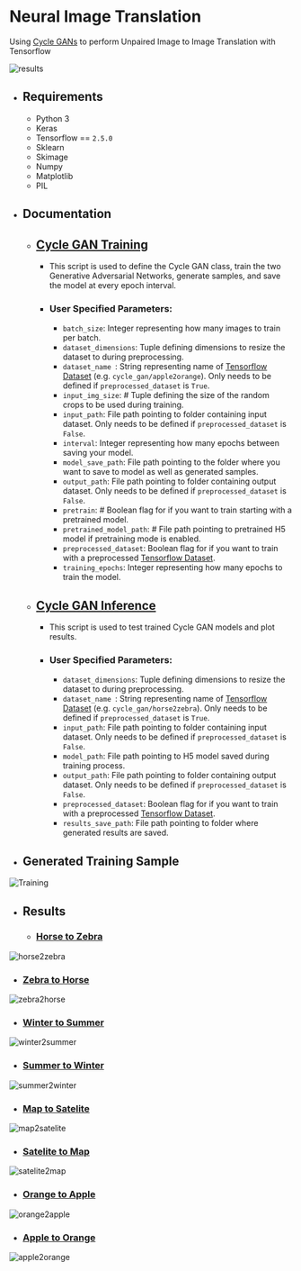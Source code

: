 # Neural Image Translation
Using [Cycle GANs](https://arxiv.org/abs/1703.10593) to perform Unpaired Image to Image Translation with Tensorflow


![results](https://i.imgur.com/ASDqrJH.jpeg)

* ## Requirements
  * Python 3
  * Keras
  * Tensorflow == ```2.5.0```
  * Sklearn
  * Skimage
  * Numpy
  * Matplotlib
  * PIL

* ## Documentation
  * ## [Cycle GAN Training](https://nbviewer.org/github/vee-upatising/Neural-Image-Translation/blob/main/Cycle%20GAN%20Training.ipynb)
      * This script is used to define the Cycle GAN class, train the two Generative Adversarial Networks, generate samples, and save the model at every epoch interval.

      * ### User Specified Parameters:
          * ```batch_size```: Integer representing how many images to train per batch.
          * ```dataset_dimensions```: Tuple defining dimensions to resize the dataset to during preprocessing.
          * ```dataset_name ```: String representing name of [Tensorflow Dataset](https://www.tensorflow.org/datasets/catalog/cycle_gan) (e.g. ```cycle_gan/apple2orange```). Only needs to be defined if ```preprocessed_dataset``` is ```True```.
          * ```input_img_size```: # Tuple defining the size of the random crops to be used during training.
          * ```input_path```: File path pointing to folder containing input dataset. Only needs to be defined if ```preprocessed_dataset``` is ```False```.
          * ```interval```: Integer representing how many epochs between saving your model.
          * ```model_save_path```: File path pointing to the folder where you want to save to model as well as generated samples.
          * ```output_path```: File path pointing to folder containing output dataset. Only needs to be defined if ```preprocessed_dataset``` is ```False```.
          * ```pretrain```: # Boolean flag for if you want to train starting with a pretrained model.
          * ```pretrained_model_path```: # File path pointing to pretrained H5 model if pretraining mode is enabled.
          * ```preprocessed_dataset```: Boolean flag for if you want to train with a preprocessed [Tensorflow Dataset](https://www.tensorflow.org/datasets/catalog/cycle_gan).
          * ```training_epochs```: Integer representing how many epochs to train the model.

  * ## [Cycle GAN Inference](https://nbviewer.org/github/vee-upatising/Neural-Image-Translation/blob/main/Cycle%20GAN%20Inference.ipynb)
      * This script is used to test trained Cycle GAN models and plot results.

      * ### User Specified Parameters:
          * ```dataset_dimensions```: Tuple defining dimensions to resize the dataset to during preprocessing.
          * ```dataset_name ```: String representing name of [Tensorflow Dataset](https://www.tensorflow.org/datasets/catalog/cycle_gan) (e.g. ```cycle_gan/horse2zebra```). Only needs to be defined if ```preprocessed_dataset``` is ```True```.
          * ```input_path```: File path pointing to folder containing input dataset. Only needs to be defined if ```preprocessed_dataset``` is ```False```.
          * ```model_path```: File path pointing to H5 model saved during training process.
          * ```output_path```: File path pointing to folder containing output dataset. Only needs to be defined if ```preprocessed_dataset``` is ```False```.
          * ```preprocessed_dataset```: Boolean flag for if you want to train with a preprocessed [Tensorflow Dataset](https://www.tensorflow.org/datasets/catalog/cycle_gan).
          * ```results_save_path```: File path pointing to folder where generated results are saved.

* ## Generated Training Sample
![Training](https://i.imgur.com/GsIg9wx.png)

* ## Results
  *  ### [Horse to Zebra](https://www.tensorflow.org/datasets/catalog/cycle_gan#cycle_ganhorse2zebra)
 ![horse2zebra](https://i.imgur.com/GBeZUsT.jpg)
   *  ### [Zebra to Horse](https://www.tensorflow.org/datasets/catalog/cycle_gan#cycle_ganhorse2zebra)
 ![zebra2horse](https://i.imgur.com/AAKS1zL.jpg)
   *  ### [Winter to Summer](https://www.tensorflow.org/datasets/catalog/cycle_gan#cycle_gansummer2winter_yosemite)
 ![winter2summer](https://i.imgur.com/idCqJuL.png)
   *  ### [Summer to Winter](https://www.tensorflow.org/datasets/catalog/cycle_gan#cycle_gansummer2winter_yosemite)
 ![summer2winter](https://i.imgur.com/daww4kv.jpg)
   *  ### [Map to Satelite](https://www.tensorflow.org/datasets/catalog/cycle_gan#cycle_ganmaps)
 ![map2satelite](https://i.imgur.com/IsNW0I1.jpg)
   *  ### [Satelite to Map](https://www.tensorflow.org/datasets/catalog/cycle_gan#cycle_ganmaps)
 ![satelite2map](https://i.imgur.com/YFvUyJt.jpg)
   *  ### [Orange to Apple](https://www.tensorflow.org/datasets/catalog/cycle_gan#cycle_ganapple2orange_default_config)
  ![orange2apple](https://i.imgur.com/qZnjd1a.jpg)
   *  ### [Apple to Orange](https://www.tensorflow.org/datasets/catalog/cycle_gan#cycle_ganapple2orange_default_config)
 ![apple2orange](https://i.imgur.com/0lvYj2k.jpg)
